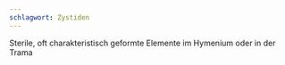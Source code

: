 ```yaml
---
schlagwort: Zystiden
---
```


Sterile, oft charakteristisch geformte Elemente im Hymenium oder in der Trama
